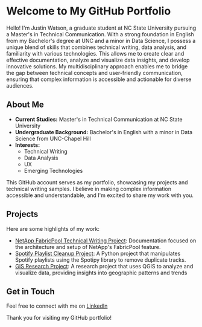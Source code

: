 # Welcome to My GitHub Portfolio

Hello! I'm Justin Watson, a graduate student at NC State University pursuing a Master's in Technical Communication. With a strong foundation in English from my Bachelor's degree at UNC and a minor in Data Science, I possess a unique blend of skills that combines technical writing, data analysis, and familiarity with various technologies. This allows me to create clear and effective documentation, analyze and visualize data insights, and develop innovative solutions. My multidisciplinary approach enables me to bridge the gap between technical concepts and user-friendly communication, ensuring that complex information is accessible and actionable for diverse audiences.

## About Me

- **Current Studies:** Master's in Technical Communication at NC State University
- **Undergraduate Background:** Bachelor's in English with a minor in Data Science from UNC-Chapel Hill
- **Interests:** 
  - Technical Writing
  - Data Analysis
  - UX
  - Emerging Technologies

This GitHub account serves as my portfolio, showcasing my projects and technical writing samples. I believe in making complex information accessible and understandable, and I'm excited to share my work with you.

## Projects

Here are some highlights of my work:

- [NetApp FabricPool Technical Writing Project](): Documentation focused on the architecture and setup of NetApp's FabricPool feature.
- [Spotify Playlist Cleanup Project](https://github.com/ijwat/spotify-playlist-cleanup): A Python project that manipulates Spotify playlists using the Spotipy library to remove duplicate tracks.
- [GIS Research Project](https://github.com/ijwat/gis-research-project): A research project that uses QGIS to analyze and visualize data, providing insights into geographic patterns and trends

## Get in Touch

Feel free to connect with me on [LinkedIn](https://www.linkedin.com/in/justinwatson02/) 

Thank you for visiting my GitHub portfolio!

